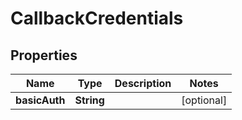 
# CallbackCredentials

## Properties
Name | Type | Description | Notes
------------ | ------------- | ------------- | -------------
**basicAuth** | **String** |  |  [optional]



